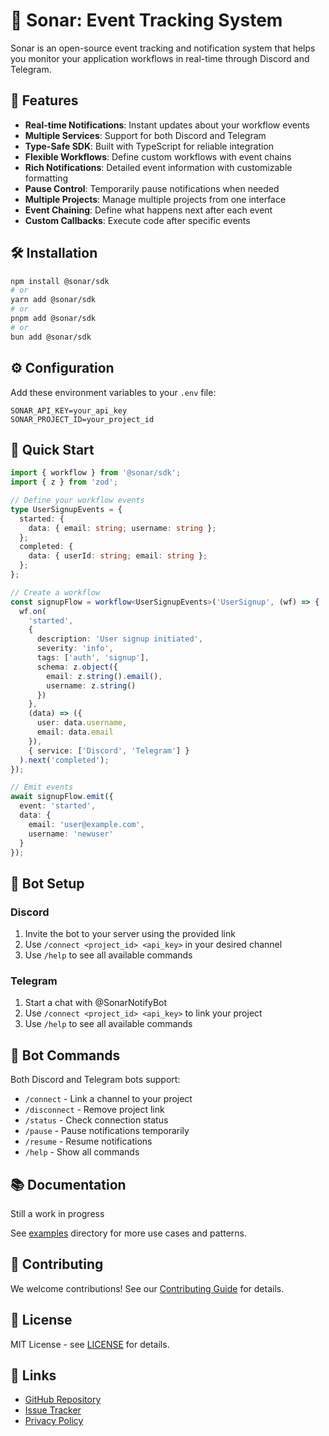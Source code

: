 # 🚀 Sonar: Event Tracking System

Sonar is an open-source event tracking and notification system that helps you monitor your application workflows in real-time through Discord and Telegram.

## 🌟 Features

- **Real-time Notifications**: Instant updates about your workflow events
- **Multiple Services**: Support for both Discord and Telegram
- **Type-Safe SDK**: Built with TypeScript for reliable integration
- **Flexible Workflows**: Define custom workflows with event chains
- **Rich Notifications**: Detailed event information with customizable formatting
- **Pause Control**: Temporarily pause notifications when needed
- **Multiple Projects**: Manage multiple projects from one interface
- **Event Chaining**: Define what happens next after each event
- **Custom Callbacks**: Execute code after specific events

## 🛠️ Installation

```bash
npm install @sonar/sdk
# or
yarn add @sonar/sdk
# or
pnpm add @sonar/sdk
# or
bun add @sonar/sdk
```

## ⚙️ Configuration

Add these environment variables to your `.env` file:

```env
SONAR_API_KEY=your_api_key
SONAR_PROJECT_ID=your_project_id
```

## 🚀 Quick Start

```typescript
import { workflow } from '@sonar/sdk';
import { z } from 'zod';

// Define your workflow events
type UserSignupEvents = {
  started: {
    data: { email: string; username: string };
  };
  completed: {
    data: { userId: string; email: string };
  };
};

// Create a workflow
const signupFlow = workflow<UserSignupEvents>('UserSignup', (wf) => {
  wf.on(
    'started',
    {
      description: 'User signup initiated',
      severity: 'info',
      tags: ['auth', 'signup'],
      schema: z.object({ 
        email: z.string().email(),
        username: z.string() 
      })
    },
    (data) => ({
      user: data.username,
      email: data.email
    }),
    { service: ['Discord', 'Telegram'] }
  ).next('completed');
});

// Emit events
await signupFlow.emit({
  event: 'started',
  data: {
    email: 'user@example.com',
    username: 'newuser'
  }
});
```

## 📱 Bot Setup

### Discord
1. Invite the bot to your server using the provided link
2. Use `/connect <project_id> <api_key>` in your desired channel
3. Use `/help` to see all available commands

### Telegram
1. Start a chat with @SonarNotifyBot
2. Use `/connect <project_id> <api_key>` to link your project
3. Use `/help` to see all available commands

## 🤖 Bot Commands

Both Discord and Telegram bots support:
- `/connect` - Link a channel to your project
- `/disconnect` - Remove project link
- `/status` - Check connection status
- `/pause` - Pause notifications temporarily
- `/resume` - Resume notifications
- `/help` - Show all commands

## 📚 Documentation

Still a work in progress

See [examples](./usages) directory for more use cases and patterns.

## 🤝 Contributing

We welcome contributions! See our [Contributing Guide](CONTRIBUTING.md) for details.

## 📄 License

MIT License - see [LICENSE](LICENSE) for details.

## 🔗 Links

- [GitHub Repository](https://github.com/Bethel-nz/sonar)
- [Issue Tracker](https://github.com/Bethel-nz/sonar/issues)
- [Privacy Policy](privacy-policy.md)